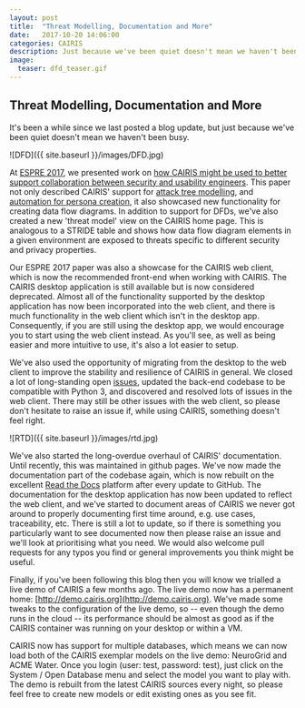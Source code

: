 ```yaml
---
layout: post
title:  "Threat Modelling, Documentation and More"
date:   2017-10-20 14:06:00
categories: CAIRIS
description: Just because we've been quiet doesn't mean we haven't been busy
image:
  teaser: dfd_teaser.gif
---
```


## Threat Modelling, Documentation and More  ##

It's been a while since we last posted a blog update, but just because we've been quiet doesn't mean we haven't been busy.  


![DFD]({{ site.baseurl }}/images/DFD.jpg)

At [ESPRE 2017](http://espre2017.org), we presented work on [how CAIRIS might be used to better support collaboration between security and usability engineers](http://www.shamalfaily.com/wp-content/papercite-data/pdf/faia17.pdf).  This paper not only described CAIRIS' support for [attack tree modelling](http://cairis.org/cairis/attacktrees/), and [automation for persona creation](http://cairis.org/cairis/trello/), it also showcased new functionality for creating data flow diagrams.   In addition to support for DFDs, we've also created a new 'threat model' view on the CAIRIS home page.  This is analogous to a STRIDE table and shows how data flow diagram elements in a given environment are exposed to threats specific to different security and privacy properties.


Our ESPRE 2017 paper was also a showcase for the CAIRIS web client, which is now the recommended front-end when working with CAIRIS.  The CAIRIS desktop application is still available but is now considered deprecated.  Almost all of the functionality supported by the desktop application has now been incorporated into the web client, and there is much functionality in the web client which isn't in the desktop app.  Consequently, if you are still using the desktop app, we would encourage you to start using the web client instead.  As you'll see, as well as being easier and more intuitive to use, it's also a lot easier to setup.


We've also used the opportunity of migrating from the desktop to the web client to improve the stability and resilience of CAIRIS in general.  We closed a lot of long-standing open [issues](https://github.com/failys/cairis/issues), updated the back-end codebase to be compatible with Python 3, and discovered and resolved lots of issues in the web client.  There may still be other issues with the web client, so please don't hesitate to raise an issue if, while using CAIRIS, something doesn't feel right.


![RTD]({{ site.baseurl }}/images/rtd.jpg)

We've also started the long-overdue overhaul of CAIRIS' documentation.  Until recently, this was maintained in github pages.  We've now made the documentation part of the codebase again, which is now rebuilt on the excellent [Read the Docs](http://cairis.readthedocs.io/en/latest/) platform after every update to GitHub.  The documentation for the desktop application has now been updated to reflect the web client, and we've started to document areas of CAIRIS we never got around to properly documenting first time around, e.g. use cases, traceability, etc.   There is still a lot to update, so if there is something you particularly want to see documented now then please raise an issue and we'll look at prioritising what you need.   We would also welcome pull requests for any typos you find or general improvements you think might be useful.


Finally, if you've been following this blog then you will know we trialled a live demo of CAIRIS a few months ago.  The live demo now has a permanent home: [http://demo.cairis.org](http://demo.cairis.org).  We've made some tweaks to the configuration of the live demo, so -- even though the demo runs in the cloud -- its performance should be almost as good as if the CAIRIS container was running on your desktop or within a VM.

CAIRIS now has support for multiple databases, which means we can now load both of the CAIRIS exemplar models on the live demo:  NeuroGrid and ACME Water.   Once you login (user: test, password: test), just click on the System / Open Database menu and select the model you want to play with.  The demo is rebuilt from the latest CAIRIS sources every night, so please feel free to create new models or edit existing ones as you see fit.

